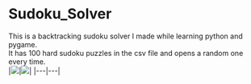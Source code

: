 # Sudoku_Solver
This is a backtracking sudoku solver I made while learning python and pygame.  
It has 100 hard sudoku puzzles in the csv file and opens a random one every time.  
|![](https://i.imgur.com/dX0AYXf.png)|![](https://i.imgur.com/GiYRxKL.png)|
|---|---|
